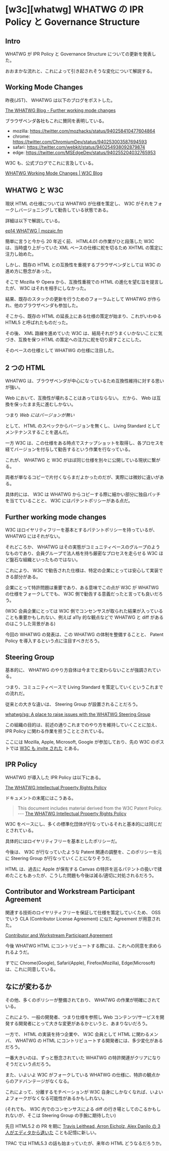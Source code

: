# [w3c][whatwg] WHATWG の IPR Policy と Governance Structure


## Intro

WHATWG が IPR Policy と Governance Structure についての更新を発表した。

おおまかな流れと、これによって引き起されそうな変化について解説する。


## Working Mode Changes

昨夜(JST)、 WHATWG は以下のブログをポストした。

[The WHATWG Blog - Further working mode changes](https://blog.whatwg.org/working-mode-changes)

ブラウザベンダ各社もこれに賛同を表明している。

- mozilla: <https://twitter.com/mozhacks/status/940258410477604864>
- chrome: <https://twitter.com/ChromiumDev/status/940253003587694593>
- safari: <https://twitter.com/webkit/status/940254938092879874>
- edge: <https://twitter.com/MSEdgeDev/status/940255204032765953>

W3C も、公式ブログでこれに言及している。

[WHATWG Working Mode Changes \| W3C Blog](https://www.w3.org/blog/2017/12/whatwg-working-mode-changes/)


## WHATWG と W3C

現状 HTML の仕様については WHATWG が仕様を策定し、 W3C がそれをフォークしバージョニングして勧告している状態である。

詳細は以下で解説している。

[ep14 WHATWG \| mozaic.fm](https://mozaic.fm/episodes/14/whatwg.html)

簡単に言うと今から 20 年近く前、 HTML4.01 の作業がひと段落した W3C は、当時盛り上がっていた XML ベースの仕様に舵を切るため XHTML の策定に注力し始めた。

しかし、既存の HTML との互換性を重視するブラウザベンダとしては W3C の進め方に懸念があった。

そこで Mozilla や Opera から、互換性重視での HTML の進化を望む旨を提言したが、 W3C はそれを相手にしなかった。

結果、既存のスタックの更新を行うためのフォーラムとして WHATWG が作られ、他のブラウザベンダも参加した。

そこから、既存の HTML の延長上にある仕様の策定が始まり、これがいわゆる HTML5 と呼ばれたものだった。

その後、 XML 路線を進めていた W3C は、結局それがうまくいかないことに気づき、互換を保つ HTML の策定への注力に舵を切り戻すことにした。

そのベースの仕様として WHATWG の仕様に注目した。


## 2 つの HTML

WHATWG は、ブラウザベンダが中心になっているため互換性維持に対する思いが強い。

Web において、互換性が壊れることはあってはならない。 だから、 Web は互換を保ったまま先に進むしかない。

つまり *Web にはバージョンが無い*

として、 HTML のスペックからバージョンを無くし、 Living Standard としてメンテナンスすることを選んだ。

一方 W3C は、この仕様をある時点でスナップショットを取得し、各プロセスを経てバージョンを付与して勧告するという作業を行なっている。

これが、 WHATWG と W3C がほぼ同じ仕様を別々に公開している現状に繋がる。

両者が単なるコピーで片付くならまだよかったのだが、実際には微妙に違いがある。

具体的には、 W3C は WHATWG からコピーする際に細かい部分に独自パッチを当てていることと、 W3C にはパテントポリシーがある点だ。


## Further working mode changes

W3C はロイヤリティフリーを基本とするパテントポリシーを持っているが、 WHATWG にはそれがない。

それどころか、 WHATWG はその実態がコミュニティベースのグループのようなものであり、会員グループで法人格を持ち厳密なプロセスを走らせる W3C ほど盤石な組織といったものではない。

これにより、 W3C で勧告された仕様は、特定の企業にとっては安心して実装できる部分がある。

企業にとって特許問題は重要であり、ある意味でこの点が W3C が WHATWG の仕様をフォークしてでも、 W3C 側で勧告する意義だったと言っても良いだろう。

(W3C 会員企業にとっては W3C 側でコンセンサスが取られた結果が入っていることも重要かもしれない、例えば a11y 的な観点などで WHATWG と diff があるのはこうした背景がある)

今回の WHATWG の発表は、この WHATWG の体制を整備することと、 Patent Policy を導入するという点に注目すべきだろう。


## Steering Group

基本的に、 WHATWG のやり方自体は今までと変わらないことが強調されている。

つまり、コミュニティベースで Living Standard を策定していくというこれまでの流れだ。

従来との大きな違いは、 Steering Group が設置されることだろう。

[whatwg/sg: A place to raise issues with the WHATWG Steering Group](https://github.com/whatwg/sg)

この組織の目的は、前述の通りこれまでのやり方を維持していくことに加え、 IPR Policy に関わる作業を担うこととされている。

ここには Mozilla, Apple, Microsoft, Google が参加しており、先の W3C のポストでは [W3C も invite された](https://www.w3.org/blog/2017/12/whatwg-working-mode-changes/) とある。


## IPR Policy

WHATWG が導入した IPR Policy は以下にある。

[The WHATWG Intellectual Property Rights Policy](https://whatwg.org/ipr-policy)

ドキュメントの末尾にはこうある。

> This document includes material derived from the W3C Patent Policy.
> --- [The WHATWG Intellectual Property Rights Policy](https://whatwg.org/ipr-policy)

W3C をベースにし、多くの標準化団体が行なっているそれと基本的には同じだとされている。

具体的にはロイヤリティフリーを基本としたポリシーだ。

今後は、 W3C が行なっていたような Patent 関連の調整を、このポリシーを元に Steering Group が行なっていくことになりそうだ。

HTML は、過去に Apple が保有する Canvas の特許を巡るパテントの扱いで揉めたこともあったが、こうした問題も今後は減る/適切に対処されるだろう。


## Contributor and Workstream Participant Agreement

関連する技術のロイヤリティフリーを保証して仕様を策定していくため、 OSS でいう CLA (Contributor License Agreement) に似た Agreement が用意された。

[Contributor and Workstream Participant Agreement](https://participate.whatwg.org/agreement)

今後 WHATWG HTML にコントリビュートする際には、これへの同意を求められるようだ。

すでに Chrome(Google), Safari(Apple), Firefox(Mozilla), Edge(Microsoft) は、これに同意している。


## なにが変わるか

その他、多くのポリシーが整備されており、 WHATWG の作業が明確にされている。

これにより、一般の開発者、つまり仕様を参照し Web コンテンツ/サービスを開発する開発者にとって大きな変更があるかというと、あまりないだろう。

一方で、 HTML の実装を持つ企業や、 W3C 会員として HTML に関わるメンバ、 WHATWG の HTML にコントリビュートする開発者には、多少変化があるだろう。

一番大きいのは、ずっと懸念されていた WHATWG の特許関連がクリアになりそうだという点だろう。

また、いよいよ W3C がフォークしている WHATWG の仕様に、特許の観点からのアドバンテージがなくなる。

これによって、分離するモチベーションが W3C 自身にしかなくなれば、いよいよフォークがなくなる可能性があるかもしれない。

(それでも、 W3C 内でのコンセンサスによる diff の行き場としてのこるかもしれないが、そこは Steering Group の手腕に期待したい)

先日 HTML5.2 の PR を期に [Travis Leithead, Arron Eicholz, Alex Danilo の 3 人がエディタから退いた](https://lists.w3.org/Archives/Public/public-html/2017Nov/0001.html) ことも記憶に新しい。

TPAC では HTML5.3 の話も始まっていたが、来年の HTML どうなるだろうか。
